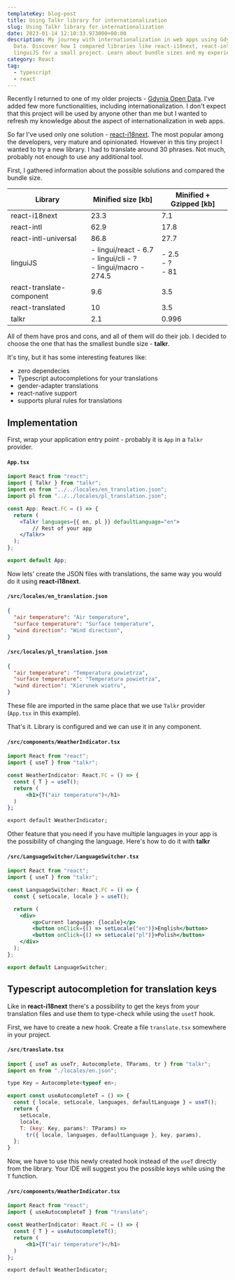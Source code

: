 ```yaml
---
templateKey: blog-post
title: Using Talkr library for internationalization
slug: Using Talkr library for internationalization
date: 2023-01-14 12:10:33.973000+00:00
description: My journey with internationalization in web apps using Gdynia Open
  Data. Discover how I compared libraries like react-i18next, react-intl, and
  linguiJS for a small project. Learn about bundle sizes and my experience.
category: React
tag:
  - typescript
  - react
---
```

Recently I returned to one of my older projects - [Gdynia Open Data](https://github.com/icelandico/gdynia-open-data). I've added few more functionalities, including internationalization. I don't expect that this project will be used by anyone other than me but I wanted to refresh my knowledge about the aspect of internationalization in web apps.

So far I've used only one solution - [react-i18next](https://react.i18next.com/). The most popular among the developers, very mature and opinionated. However in this tiny project I wanted to try a new library. I had to translate around 30 phrases. Not much, probably not enough to use any additional tool.

First, I gathered information about the possible solutions and compared the bundle size.

| Library                   | Minified size \[kb]                                                   | Minified + Gzipped \[kb] |
| ------------------------- | --------------------------------------------------------------------- | ------------------------ |
| react-i18next             | 23.3                                                                  | 7.1                      |
| react-intl                | 62.9                                                                  | 17.8                     |
| react-intl-universal      | 86.8                                                                  | 27.7                     |
| linguiJS                  | \- lingui/react - 6.7<br> - lingui/cli - ?<br> - lingui/macro - 274.5 | \- 2.5<br> - ?<br> - 81  |
| react-translate-component | 9.6                                                                   | 3.5                      |
| react-translated          | 10                                                                    | 3.5                      |
| talkr                     | 2.1                                                                   | 0.996                    |

All of them have pros and cons, and all of them will do their job. I decided to choose the one that has the smallest bundle size - **talkr**.

It's tiny, but it has some interesting features like:

* zero dependecies
* Typescript autocompletions for your translations
* gender-adapter translations
* react-native support
* supports plural rules for translations

## Implementation

First, wrap your application entry point - probably it is `App` in a `Talkr` provider.

#### `App.tsx`

```jsx
import React from "react";
import { Talkr } from "talkr";
import en from "../../locales/en_translation.json";
import pl from "../../locales/pl_translation.json";

const App: React.FC = () => {
  return (
    <Talkr languages={{ en, pl }} defaultLanguage="en">
        // Rest of your app
    </Talkr>
  );
};

export default App;
```

Now lets' create the JSON files with translations, the same way you would do it using **react-i18next**.

#### `/src/locales/en_translation.json`

```json
{
  "air temperature": "Air temperature",
  "surface temperature": "Surface temperature",
  "wind direction": "Wind direction",  
}
```

#### `/src/locales/pl_translation.json`

```json
{
  "air temperature": "Temperatura powietrza",
  "surface temperature": "Temperatura powietrza",
  "wind direction": "Kierunek wiatru",  
}
```

These file are imported in the same place that we use `Talkr` provider (`App.tsx` in this example).

That's it. Library is configured and we can use it in any component.

#### `/src/components/WeatherIndicator.tsx`

```jsx
import React from "react";
import { useT } from "talkr";

const WeatherIndicator: React.FC = () => {
  const { T } = useT();
  return (
      <h1>{T("air temperature")</h1>  
  )  
};

export default WeatherIndicator;
```

Other feature that you need if you have multiple languages in your app is the possibility of changing the language. Here's how to do it with **talkr**

#### `/src/LanguageSwitcher/LanguageSwitcher.tsx`

```jsx
import React from "react";
import { useT } from "talkr";

const LanguageSwitcher: React.FC = () => {
  const { setLocale, locale } = useT();

  return (
    <div>
        <p>Current language: {locale}</p>
        <button onClick={() => setLocale("en")}>English</button>
        <button onClick={() => setLocale("pl")}>Polish</button>
    </div>
  );
};

export default LanguageSwitcher;
```

## Typescript autocompletion for translation keys

Like in **react-i18next** there's a possibility to get the keys from your translation files and use them to type-check while using the `usetT` hook.

First, we have to create a new hook. Create a file `translate.tsx` somewhere in your project.

#### `/src/translate.tsx`

```jsx
import { useT as useTr, Autocomplete, TParams, tr } from "talkr";
import en from "./locales/en.json";

type Key = Autocomplete<typeof en>;

export const useAutocompleteT = () => {
  const { locale, setLocale, languages, defaultLanguage } = useT();
  return {
    setLocale,
    locale,
    T: (key: Key, params?: TParams) =>
      tr({ locale, languages, defaultLanguage }, key, params),
  };
}
```

Now, we have to use this newly created hook instead of the `useT` directly from the library. Your IDE will suggest you the possible keys while using the `T` function.

#### `/src/components/WeatherIndicator.tsx`

```jsx
import React from "react";
import { useAutocompleteT } from "translate";

const WeatherIndicator: React.FC = () => {
  const { T } = useAutocompleteT();
  return (
      <h1>{T("air temperature")</h1>  
  )  
};

export default WeatherIndicator;
```
